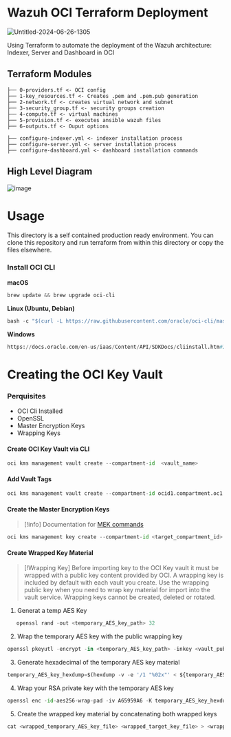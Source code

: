 # Wazuh OCI Terraform Deployment 

![Untitled-2024-06-26-1305](https://github.com/datboyblu3/oci_terraform_wazuh/assets/95729902/f37df0af-fbaf-401b-8ffe-bf5d993814f8)

Using Terraform to automate the deployment of the Wazuh architecture: Indexer, Server and Dashboard in OCI

## Terraform Modules
```
├── 0-providers.tf <- OCI config
├── 1-key_resources.tf <- Creates .pem and .pem.pub generation
├── 2-network.tf <- creates virtual network and subnet
├── 3-security_group.tf <- security groups creation
├── 4-compute.tf <- virtual machines
├── 5-provision.tf <- executes ansible wazuh files
├── 6-outputs.tf <- Ouput options
```

```
├── configure-indexer.yml <- indexer installation process
├── configure-server.yml <- server installation process
├── configure-dashboard.yml <- dashboard installation commands
```

## High Level Diagram

![image](https://github.com/user-attachments/assets/21a67bfc-177c-4c79-af87-9d238cad403a)

# Usage

This directory is a self contained production ready environment. You can clone
this repository and run terraform from within this directory or copy the files
elsewhere.

### Install OCI CLI

**macOS**
```python
brew update && brew upgrade oci-cli
```

**Linux (Ubuntu, Debian)**
```python
bash -c "$(curl -L https://raw.githubusercontent.com/oracle/oci-cli/master/scripts/install/install.sh)"
```
**Windows**

```python
https://docs.oracle.com/en-us/iaas/Content/API/SDKDocs/cliinstall.htm#InstallingCLI__windows
```

# Creating the OCI Key Vault

### Perquisites
- OCI Cli Installed
- OpenSSL
- Master Encryption Keys
- Wrapping Keys

#### Create OCI Key Vault via CLI
``` python
oci kms management vault create --compartment-id  <vault_name> 
```

#### Add Vault Tags
```python
oci kms management vault create --compartment-id ocid1.compartment.oc1..example1example25qrlpo4agcmothkbgqgmuz2zzum45ibplooqtabwk3zz --display-name vault-1 --vault-type VIRTUAL_PRIVATE --defined-tags '{"Operations": {"CostCenter": "42"}}' --freeform-tags '{"Department":"Finance"}'
```

#### Create the Master Encryption Keys
> [!info] 
> Documentation for [MEK commands](https://docs.public.oneportal.content.oci.oraclecloud.com/en-us/iaas/tools/oci-cli/3.47.0/oci_cli_docs/cmdref/kms.html)

``` python
oci kms management key create --compartment-id <target_compartment_id> --display-name <key_name> --key-shape <key_encryption_information> --endpoint <control_plane_url> --is-auto-rotation-enabled <true | false> --auto-key-rotation-details <schedule_interval_information>
```


#### Create Wrapped Key Material
>[!Wrapping Key]
> Before importing key to the OCI Key vault it must be wrapped with a public key content provided by OCI. A wrapping key is included by default with each vault you create. Use the wrapping public key when you need to wrap key material for import into the vault service. Wrapping keys cannot be created, deleted or rotated. 

1. Generat a temp AES Key
``` python
   openssl rand -out <temporary_AES_key_path> 32
```

2. Wrap the temporary AES key with the public wrapping key
``` python
openssl pkeyutl -encrypt -in <temporary_AES_key_path> -inkey <vault_public_wrapping_key_path> -pubin -out <wrapped_temporary_AES_key_file> -pkeyopt rsa_padding_mode:oaep -pkeyopt rsa_oaep_md:sha256
```

3. Generate hexadecimal of the temporary AES key material
``` python
temporary_AES_key_hexdump=$(hexdump -v -e '/1 "%02x"' < ${temporary_AES_key_path})
```

4. Wrap your RSA private key with the temporary AES key
```python
openssl enc -id-aes256-wrap-pad -iv A65959A6 -K temporary_AES_key_hexdump -in <your_RSA_private_key_file> -out <wrapped_target_key_file>
```

5. Create the wrapped key material by concatenating both wrapped keys
``` python
cat <wrapped_temporary_AES_key_file> <wrapped_target_key_file> > <wrapped_key_material_file>
```
